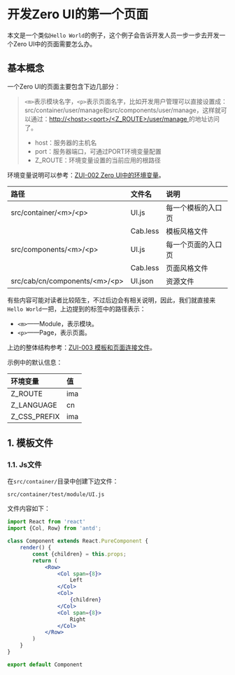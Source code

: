 # 开发Zero UI的第一个页面

本文是一个类似`Hello World`的例子，这个例子会告诉开发人员一步一步去开发一个Zero UI中的页面需要怎么办。

## 基本概念

一个Zero UI的页面主要包含下边几部分：

> `<m>`表示模块名字，`<p>`表示页面名字，比如开发用户管理可以直接设置成：src/container/user/manage和src/components/user/manage，这样就可以通过：[http://&lt;host&gt;:&lt;port&gt;/&lt;Z\_ROUTE&gt;/user/manage ](http://<host>:<port>/<Z_ROUTE>/user/manage )的地址访问了。
>
> * host：服务器的主机名
> * port：服务器端口，可通过PORT环境变量配置
> * Z\_ROUTE：环境变量设置的当前应用的根路径

环境变量说明可以参考：[ZUI-002 Zero UI中的环境变量](/zero-ui/1-zero-uiji-ben-jiao-cheng/zui-002-zero-uizhong-de-huan-jing-bian-liang.md)。

| 路径 | 文件名 | 说明 |
| :--- | :--- | :--- |
| src/container/&lt;m&gt;/&lt;p&gt; | UI.js | 每一个模板的入口页 |
|  | Cab.less | 模板风格文件 |
| src/components/&lt;m&gt;/&lt;p&gt; | UI.js | 每一个页面的入口页 |
|  | Cab.less | 页面风格文件 |
| src/cab/cn/components/&lt;m&gt;/&lt;p&gt; | UI.json | 资源文件 |

有些内容可能对读者比较陌生，不过后边会有相关说明，因此，我们就直接来`Hello World`一把，上边提到的标签中的路径表示：

* `<m>`——Module，表示模块。
* `<p>`——Page，表示页面。

上边的整体结构参考：[ZUI-003 模板和页面连接文件](/zero-ui/1-zero-uiji-ben-jiao-cheng/zui-003-mo-ban-he-ye-mian-lian-jie-wen-jian.md)。

示例中的默认信息：

| 环境变量 | 值 |
| :--- | :--- |
| Z\_ROUTE | ima |
| Z\_LANGUAGE | cn |
| Z\_CSS\_PREFIX | ima |

## 1. 模板文件

### 1.1. Js文件

在`src/container/`目录中创建下边文件：

```shell
src/container/test/module/UI.js
```

文件内容如下：

```jsx
import React from 'react'
import {Col, Row} from 'antd';

class Component extends React.PureComponent {
    render() {
        const {children} = this.props;
        return (
            <Row>
                <Col span={8}>
                    Left
                </Col>
                <Col>
                    {children}
                </Col>
                <Col span={8}>
                    Right
                </Col>
            </Row>
        )
    }
}

export default Component
```



